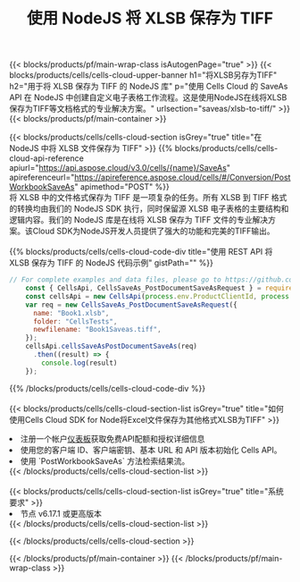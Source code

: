 ﻿---
title: 使用 NodeJS 将 XLSB 保存为 TIFF
description: 利用Aspose.Cells Cloud SDK for NodeJS将XLSB格式文件保存为TIFF格式文件。
---
{{< blocks/products/pf/main-wrap-class isAutogenPage="true" >}}
{{< blocks/products/cells/cells-cloud-upper-banner h1="将XLSB另存为TIFF" h2="用于将 XLSB 保存为 TIFF 的 NodeJS 库" p="使用 Cells Cloud 的 SaveAs API 在 NodeJS 中创建自定义电子表格工作流程。这是使用NodeJS在线将XLSB保存为TIFF等文档格式的专业解决方案。" urlsection="saveas/xlsb-to-tiff/" >}}
{{< blocks/products/pf/main-container >}}

{{< blocks/products/cells/cells-cloud-section isGrey="true" title="在 NodeJS 中将 XLSB 文件保存为 TIFF" >}}
{{% blocks/products/cells/cells-cloud-api-reference apiurl="https://api.aspose.cloud/v3.0/cells/{name}/SaveAs" apireferenceurl="https://apireference.aspose.cloud/cells/#/Conversion/PostWorkbookSaveAs" apimethod="POST" %}}
<br/>
将 XLSB 中的文件格式保存为 TIFF 是一项复杂的任务。所有 XLSB 到 TIFF 格式的转换均由我们的 NodeJS SDK 执行，同时保留源 XLSB 电子表格的主要结构和逻辑内容。我们的 NodeJS 库是在线将 XLSB 保存为 TIFF 文件的专业解决方案。该Cloud SDK为NodeJS开发人员提供了强大的功能和完美的TIFF输出。
<br/>
<br/>
{{% blocks/products/cells/cells-cloud-code-div title="使用 REST API 将 XLSB 保存为 TIFF 的 NodeJS 代码示例" gistPath="" %}}
  
```js
// For complete examples and data files, please go to https://github.com/aspose-cells-cloud/aspose-cells-cloud-node/
    const { CellsApi, CellsSaveAs_PostDocumentSaveAsRequest } = require("asposecellscloud");
    const cellsApi = new CellsApi(process.env.ProductClientId, process.env.ProductClientSecret);
    var req = new CellsSaveAs_PostDocumentSaveAsRequest({
      name: "Book1.xlsb",
      folder: "CellsTests",
      newfilename: "Book1Saveas.tiff",
    });
    cellsApi.cellsSaveAsPostDocumentSaveAs(req)
      .then((result) => {
        console.log(result)
    });
```
  
{{% /blocks/products/cells/cells-cloud-code-div %}}
<br/>
<br/>
{{< blocks/products/cells/cells-cloud-section-list isGrey="true" title="如何使用Cells Cloud SDK for Node将Excel文件保存为其他格式XLSB为TIFF" >}}
<li>注册一个帐户<a href="https://dashboard.aspose.cloud/">仪表板</a>获取免费API配额和授权详细信息</li>
<li>使用您的客户端 ID、客户端密钥、基本 URL 和 API 版本初始化 Cells API。</li>
<li>使用 `PostWorkbookSaveAs` 方法检索结果流。</li>
{{< /blocks/products/cells/cells-cloud-section-list >}}
<br/>
<br/>
{{< blocks/products/cells/cells-cloud-section-list isGrey="true" title="系统要求" >}}
<li>节点 v6.17.1 或更高版本</li>
{{< /blocks/products/cells/cells-cloud-section-list >}}

{{< /blocks/products/cells/cells-cloud-section >}}

{{< /blocks/products/pf/main-container >}}
{{< /blocks/products/pf/main-wrap-class >}}
